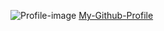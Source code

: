 ![Profile-image](https://avatars0.githubusercontent.com/u/22292994?s=400&v=4)
[My-Github-Profile](https://github.com/aisolution)
